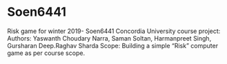 # Soen6441
Risk game for winter 2019- Soen6441 Concordia University course project: 
Authors: Yaswanth Choudary Narra, Saman Soltan, Harmanpreet Singh, Gursharan Deep.Raghav Sharda Scope: 
Building a simple “Risk” computer game as per course scope.
